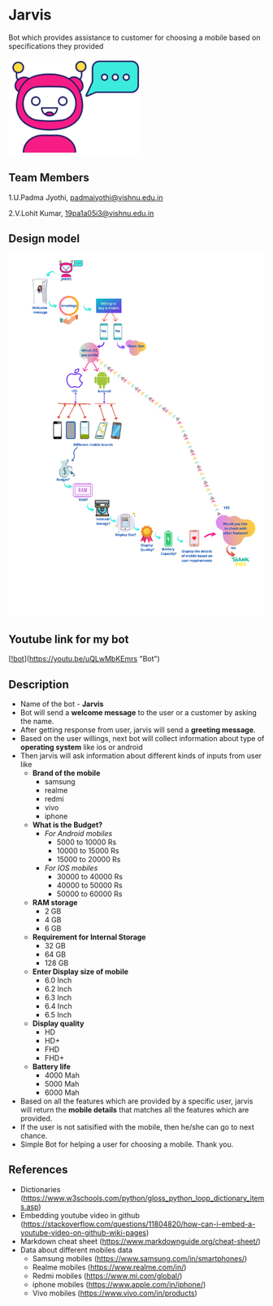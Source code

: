# Jarvis 
  Bot which provides assistance to customer for choosing a mobile based on specifications they provided
  
  ![jarvis](https://github.com/PadmaJyothi-U/ML2021/blob/files/jarvis.png)
  
## Team Members
1.U.Padma Jyothi, padmajyothi@vishnu.edu.in

2.V.Lohit Kumar, 19pa1a05i3@vishnu.edu.in


## Design model 
![Jarvis Design](https://github.com/PadmaJyothi-U/ML2021/blob/files/Jarvis%20Design.png)

## Youtube link for my bot
   [[!bot](https://youtu.be/uQLwMbKEmrs)](https://youtu.be/uQLwMbKEmrs "Bot")

## Description
* Name of the bot - **Jarvis**
* Bot will send a **welcome message** to the user or a customer by asking the name.
* After getting response from user, jarvis will send a **greeting message**.
* Based on the user willings, next bot will collect information about type of **operating system** like ios or android
* Then jarvis will ask information about different kinds of inputs from user like 
  + **Brand of the mobile**
    - samsung
    - realme
    - redmi
    - vivo
    - iphone
  + **What is the Budget?**
    + *For Android mobiles*
      - 5000 to 10000 Rs
      - 10000 to 15000 Rs
      - 15000 to 20000 Rs
    + *For IOS mobiles*
      - 30000 to 40000 Rs
      - 40000 to 50000 Rs
      - 50000 to 60000 Rs
  + **RAM storage**
    - 2 GB
    - 4 GB
    - 6 GB
  + **Requirement for Internal Storage**
    - 32 GB
    - 64 GB
    - 128 GB
  + **Enter Display size of mobile**
    - 6.0 Inch
    - 6.2 Inch
    - 6.3 Inch
    - 6.4 Inch
    - 6.5 Inch
  + **Display quality**
    - HD
    - HD+
    - FHD
    - FHD+
  + **Battery life**
    - 4000 Mah
    - 5000 Mah
    - 6000 Mah
* Based on all the features which are provided by a specific user, jarvis will return the **mobile details** that matches all the features which are provided.
* If the user is not satisified with the mobile, then he/she can go to next chance. 
* Simple Bot for helping a user for choosing a mobile. Thank you.

## References
* Dictionaries (https://www.w3schools.com/python/gloss_python_loop_dictionary_items.asp)
* Embedding youtube video in github (https://stackoverflow.com/questions/11804820/how-can-i-embed-a-youtube-video-on-github-wiki-pages)
* Markdown cheat sheet (https://www.markdownguide.org/cheat-sheet/)
* Data about different mobiles data
  + Samsung mobiles (https://www.samsung.com/in/smartphones/)
  + Realme mobiles (https://www.realme.com/in/)
  + Redmi mobiles (https://www.mi.com/global/)
  + iphone mobiles (https://www.apple.com/in/iphone/)
  + Vivo mobiles (https://www.vivo.com/in/products)


